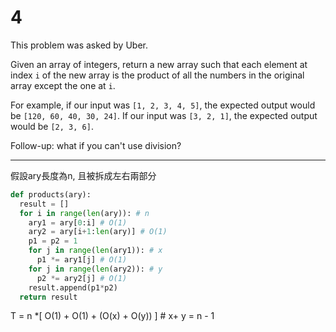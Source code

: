 # 4

This problem was asked by Uber.

Given an array of integers, return a new array such that each element at index `i` of the new array is the product of all the numbers in the original array except the one at `i`.

For example, if our input was `[1, 2, 3, 4, 5]`, the expected output would be `[120, 60, 40, 30, 24]`. If our input was `[3, 2, 1]`, the expected output would be `[2, 3, 6]`.

Follow-up: what if you can't use division?

------

假設ary長度為n, 且被拆成左右兩部分

```python
def products(ary):
  result = []
  for i in range(len(ary)): # n
    ary1 = ary[0:i] # O(1)
    ary2 = ary[i+1:len(ary)] # O(1)
    p1 = p2 = 1
    for j in range(len(ary1)): # x
      p1 *= ary1[j] # O(1)
    for j in range(len(ary2)): # y
      p2 *= ary2[j] # O(1)
    result.append(p1*p2)
  return result
```

T = n *[ O(1) + O(1) + (O(x) + O(y)) ]   # x+ y = n - 1